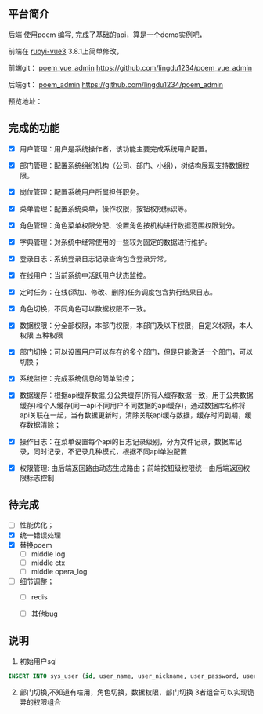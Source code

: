 ## 平台简介

后端 使用poem 编写, 完成了基础的api，算是一个demo实例吧，

前端在  [ruoyi-vue3](https://github.com/yangzongzhuan/RuoYi-Vue3) 3.8.1上简单修改，

前端git：  [poem_vue_admin](https://github.com/lingdu1234/poem_vue_admin)   <https://github.com/lingdu1234/poem_vue_admin>

后端git：  [poem_admin](https://github.com/lingdu1234/poem_admin)   <https://github.com/lingdu1234/poem_admin>

预览地址：

## 完成的功能

- [x] 用户管理：用户是系统操作者，该功能主要完成系统用户配置。

- [x] 部门管理：配置系统组织机构（公司、部门、小组），树结构展现支持数据权限。

- [x] 岗位管理：配置系统用户所属担任职务。

- [x] 菜单管理：配置系统菜单，操作权限，按钮权限标识等。

- [x] 角色管理：角色菜单权限分配、设置角色按机构进行数据范围权限划分。

- [x] 字典管理：对系统中经常使用的一些较为固定的数据进行维护。

- [x] 登录日志：系统登录日志记录查询包含登录异常。

- [x] 在线用户：当前系统中活跃用户状态监控。

- [x] 定时任务：在线(添加、修改、删除)任务调度包含执行结果日志。

- [x] 角色切换，不同角色可以数据权限不一致。

- [x] 数据权限：分全部权限，本部门权限，本部门及以下权限，自定义权限，本人权限 五种权限

- [x] 部门切换：可以设置用户可以存在的多个部门，但是只能激活一个部门，可以切换；

- [x] 系统监控：完成系统信息的简单监控；

- [x] 数据缓存：根据api缓存数据,分公共缓存(所有人缓存数据一致，用于公共数据缓存)和个人缓存(同一api不同用户不同数据的api缓存)，通过数据库名称将api关联在一起，当有数据更新时，清除关联api缓存数据，缓存时间到期，缓存数据清除；

- [x] 操作日志：在菜单设置每个api的日志记录级别，分为文件记录，数据库记录，同时记录，不记录几种模式，根据不同api单独配置

- [x] 权限管理: 由后端返回路由动态生成路由；前端按钮级权限统一由后端返回权限标志控制

## 待完成

- [ ] 性能优化；
- [x] 统一错误处理
- [x] 替换poem
  - [ ] middle log
  - [ ] middle ctx
  - [ ] middle opera_log
- [ ] 细节调整；
  - [ ] redis
  - [ ] 其他bug


## 说明

1. 初始用户sql
```sql
INSERT INTO sys_user (id, user_name, user_nickname, user_password, user_salt, user_status, user_email, sex, avatar, role_id, dept_id, remark, is_admin, phone_num, last_login_ip, last_login_time, created_at, updated_at, deleted_at) VALUES ('00UT9J78PSU5QJRE3HSDUG94R2', 'user', 'user', '4dc7373ccd817d86302e4c08d7e48813', 'qGUKfTRqPp', '1', '1@1.com', '2', '/upload/2022-03/10-0104PTDET54HCR1F72LM8PHC8I.jpg', '00UHKP89CT1NDVFN6Q0E8LO7NT', '00UHISGODQLSC2NAPPCCDPPCFU', '普通用户', '1', '13312345678', '', NULL, '2022-02-07 17:53:20', '2022-03-07 11:18:49', NULL);
```
2. 部门切换,不知道有啥用，角色切换，数据权限，部门切换 3者组合可以实现诡异的权限组合
